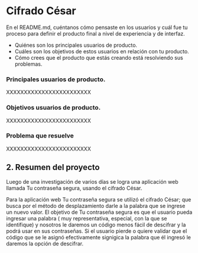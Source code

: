 # Cifrado César

En el README.md, cuéntanos cómo pensaste en los usuarios y cuál fue tu proceso
para definir el producto final a nivel de experiencia y de interfaz.

- Quiénes son los principales usuarios de producto.
- Cuáles son los objetivos de estos usuarios en relación con tu producto.
- Cómo crees que el producto que estás creando está resolviendo sus problemas.

### Principales usuarios de producto.

XXXXXXXXXXXXXXXXXXXXXXXX

### Objetivos usuarios de producto.

XXXXXXXXXXXXXXXXXXXXXXXX

### Problema que resuelve

XXXXXXXXXXXXXXXXXXXXXXXX

## 2. Resumen del proyecto

Luego de una investigación de varios días se logra una aplicación web llamada Tu contraseña segura, usando el cifrado César.

Para la aplicación web Tu contraseña segura se utilizó el cifrado César; que busca por el método de desplazamiento darle a la palabra que se ingrese un nuevo valor.
El objetivo de Tu contraseña segura es que el usuario pueda ingresar una palabra ( muy representativa, especial, con la que se identifique) y nosotros le daremos un código menos fácil de descifrar y la podrá usar en sus contraseñas.
Si el usuario pierde o quiere validar que el código que se le asignó efectivamente signigica la palabra que él ingresó le daremos la opción de descifrar.
